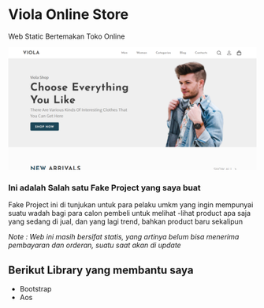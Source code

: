 # Viola Online Store
Web Static Bertemakan Toko Online 

![Preview Viola Store](/Viola-Online-Store-Homepage.png "Preview Viola Store")

### Ini adalah Salah satu Fake Project yang saya buat

Fake Project ini di tunjukan untuk para pelaku umkm yang ingin mempunyai suatu wadah bagi para calon pembeli untuk melihat -lihat 
product apa saja yang sedang di jual, dan yang lagi trend, bahkan product baru sekalipun

*Note : Web ini masih bersifat statis, yang artinya belum bisa menerima pembayaran dan orderan, suatu saat akan di update*

## Berikut Library yang membantu saya 
* Bootstrap
* Aos

